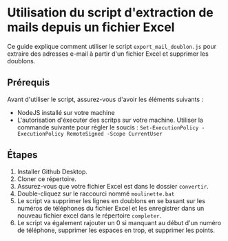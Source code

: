 # Utilisation du script d'extraction de mails depuis un fichier Excel

Ce guide explique comment utiliser le script `export_mail_doublon.js` pour extraire des adresses e-mail à partir d'un fichier Excel et supprimer les doublons.

## Prérequis
Avant d'utiliser le script, assurez-vous d'avoir les éléments suivants :
- NodeJS installé sur votre machine
- L'autorisation d'éxecuter des scritps sur votre machine. Utiliser la commande suivante pour régler le soucis : ```Set-ExecutionPolicy -ExecutionPolicy RemoteSigned -Scope CurrentUser```

## Étapes

1. Installer Github Desktop.
2. Cloner ce répertoire.
3. Assurez-vous que votre fichier Excel est dans le dossier ```convertir```.
4. Double-cliquez sur le raccourci nommé ```moulinette.bat```
5. Le script va supprimer les lignes en doublons en se basant sur les numéros de téléphones du fichier Excel et les enregistrer dans un nouveau fichier excel dans le répertoire `completer`.
6. Le script va également rajouter un 0 si manquant au début d'un numéro de téléphone, supprimer les espaces en trop, et supprimer les points.
